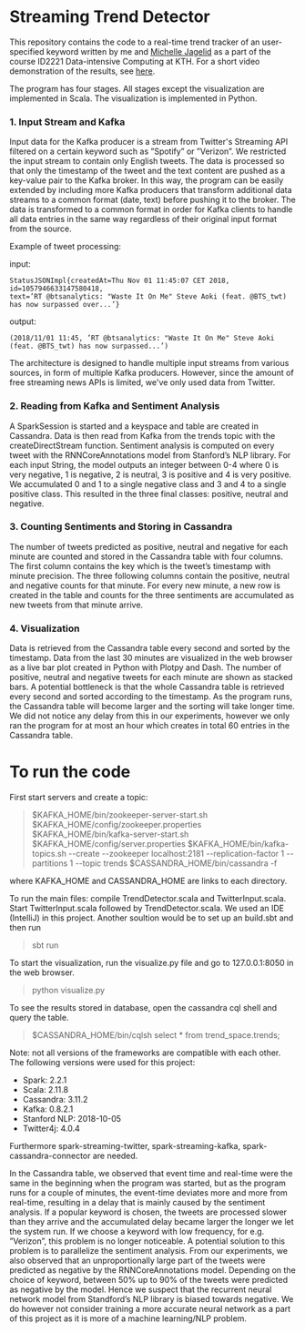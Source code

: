# Streaming Trend Detector

This repository contains the code to a real-time trend tracker of an user-specified keyword written by me and 
[Michelle Jagelid](https://github.com/jagelid) as a part of the course ID2221 Data-intensive Computing at KTH. 
For a short video demonstration of the results, see [here](https://youtu.be/hk81pQYi52w).
 
The program has four stages. All stages except the visualization are implemented in Scala.
The visualization is implemented in Python.

### 1. Input Stream and Kafka
Input data for the Kafka producer is a stream from Twitter's Streaming API filtered on a certain keyword such as ”Spotify” or ”Verizon”. 
We restricted the input stream to contain only English tweets. The data is processed so that only the timestamp of the tweet and the text
content are pushed as a key-value pair to the Kafka broker. In this way, the program can be easily extended by including more Kafka 
producers that transform additional data streams to a common format (date, text) before pushing it to the broker. The data is transformed 
to a common format in order for Kafka clients to handle all data entries in the same way regardless of their original input format from the
source.

Example of tweet processing:

input:

```
StatusJSONImpl{createdAt=Thu Nov 01 11:45:07 CET 2018, id=1057946633147580418,
text=’RT @btsanalytics: "Waste It On Me" Steve Aoki (feat. @BTS_twt)
has now surpassed over...’}
```

output:

```
(2018/11/01 11:45, ’RT @btsanalytics: "Waste It On Me" Steve Aoki
(feat. @BTS_twt) has now surpassed...’)
```

The architecture is designed to handle multiple input streams from various sources, in form of multiple Kafka producers. 
However, since the amount of free streaming news APIs is limited, we've only used data from Twitter.

### 2. Reading from Kafka and Sentiment Analysis
A SparkSession is started and a keyspace and table are created in Cassandra. Data is then read from Kafka from the trends 
topic with the createDirectStream function. Sentiment analysis is computed on every tweet with the RNNCoreAnnotations model 
from Stanford’s NLP library. For each input String, the model outputs an integer between 0-4 where 0 is very negative, 1 is 
negative, 2 is neutral, 3 is positive and 4 is very positive. We accumulated 0 and 1 to a single negative class and 3 and 4 
to a single positive class. This resulted in the three final classes: positive, neutral and negative.

### 3. Counting Sentiments and Storing in Cassandra
The number of tweets predicted as positive, neutral and negative for each minute are counted and stored in the Cassandra 
table with four columns. The first column contains the key which is the tweet’s timestamp with minute precision. The three 
following columns contain the positive, neutral and negative counts for that minute. For every new minute, a new row is 
created in the table and counts for the three sentiments are accumulated as new tweets from that minute arrive.

### 4. Visualization
Data is retrieved from the Cassandra table every second and sorted by the timestamp. Data from the last 30 minutes are 
visualized in the web browser as a live bar plot created in Python with Plotpy and Dash. The number of positive, neutral 
and negative tweets for each minute are shown as stacked bars. A potential bottleneck is that the whole Cassandra table 
is retrieved every second and sorted according to the timestamp. As the program runs, the Cassandra table will become 
larger and the sorting will take longer time. We did not notice any delay from this in our experiments, however we only 
ran the program for at most an hour which creates in total 60 entries in the Cassandra table.

# To run the code

First start servers and create a topic:

> $KAFKA_HOME/bin/zookeeper-server-start.sh $KAFKA_HOME/config/zookeeper.properties
> $KAFKA_HOME/bin/kafka-server-start.sh $KAFKA_HOME/config/server.properties
> $KAFKA_HOME/bin/kafka-topics.sh --create --zookeeper localhost:2181 --replication-factor 1 --partitions 1 --topic trends
> $CASSANDRA_HOME/bin/cassandra -f

where KAFKA_HOME and CASSANDRA_HOME are links to each directory.

To run the main files: compile TrendDetector.scala and TwitterInput.scala. Start TwitterInput.scala followed by 
TrendDetector.scala. We used an IDE (IntelliJ) in this project. Another soultion would be to set up an build.sbt and then run
> sbt run

To start the visualization, run the visualize.py file and go to 127.0.0.1:8050 in the web browser.
> python visualize.py

To see the results stored in database, open the cassandra cql shell and query the table.
> $CASSANDRA_HOME/bin/cqlsh
> select * from trend_space.trends;

Note: not all versions of the frameworks are compatible with each other. The following versions were used for this project:
* Spark: 2.2.1
* Scala: 2.11.8
* Cassandra: 3.11.2
* Kafka: 0.8.2.1
* Stanford NLP: 2018-10-05
* Twitter4j: 4.0.4

Furthermore spark-streaming-twitter, spark-streaming-kafka, spark-cassandra-connector are needed.

  

In the Cassandra table, we observed that event time and real-time were the same in the beginning when the program 
was started, but as the program runs for a couple of minutes, the event-time deviates more and more from real-time, 
resulting in a delay that is mainly caused by the sentiment analysis. If a popular keyword is chosen, the tweets are 
processed slower than they arrive and the accumulated delay became larger the longer we let the system run. If we choose 
a keyword with low frequency, for e.g. ”Verizon”, this problem is no longer noticeable. A potential solution to this 
problem is to parallelize the sentiment analysis. From our experiments, we also observed that an unproportionally 
large part of the tweets were predicted as negative by the RNNCoreAnnotations model. Depending on the choice of keyword, 
between 50% up to 90% of the tweets were predicted as negative by the model. Hence we suspect that the recurrent neural 
network model from Standford’s NLP library is biased towards negative. We do however not consider training a more accurate 
neural network as a part of this project as it is more of a machine learning/NLP problem.
